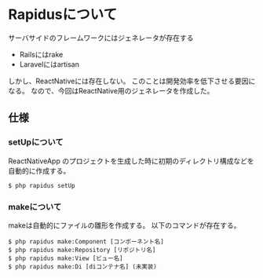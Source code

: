 # Rapidusについて
サーバサイドのフレームワークにはジェネレータが存在する
  - Railsにはrake
  - Laravelにはartisan

しかし、ReactNativeには存在しない。
このことは開発効率を低下させる要因になる。
なので、今回はReactNative用のジェネレータを作成した。

## 仕様

### setUpについて
ReactNativeApp のプロジェクトを生成した時に初期のディレクトリ構成などを自動的に作成する。

```
$ php rapidus setUp
```

### makeについて
makeは自動的にファイルの雛形を作成する。
以下のコマンドが存在する。

```
$ php rapidus make:Component [コンポーネント名]
$ php rapidus make:Repository [リポジトリ名]
$ php rapidus make:View [ビュー名]
$ php rapidus make:Di [diコンテナ名] (未実装)
```

